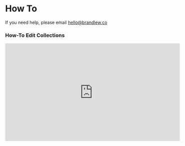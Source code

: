 # How To
If you need help, please email [hello@brandlew.co](mailto:hello@brandlew.co)

### How-To Edit Collections
<iframe width="560" height="315" src="https://www.youtube.com/embed/MHaYvqpTjA0" frameborder="0" allow="accelerometer; autoplay; encrypted-media; gyroscope; picture-in-picture" allowfullscreen></iframe>
